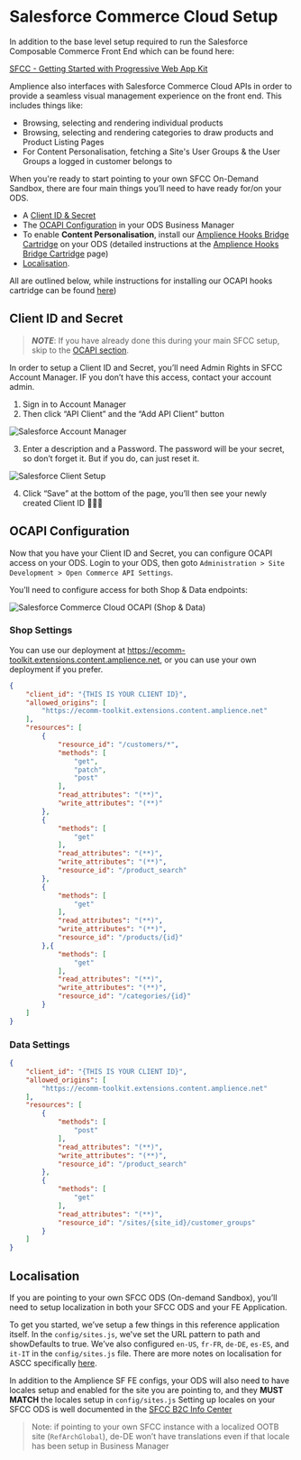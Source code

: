 # Salesforce Commerce Cloud Setup

In addition to the base level setup required to run the Salesforce Composable Commerce Front End which can be found here:

[SFCC - Getting Started with Progressive Web App Kit](https://developer.salesforce.com/docs/commerce/pwa-kit-managed-runtime/guide/getting-started.html#new-project)

Amplience also interfaces with Salesforce Commerce Cloud APIs in order to provide a seamless visual management experience on the front end. This includes things like:
* Browsing, selecting and rendering individual products
* Browsing, selecting and rendering categories to draw products and Product Listing Pages
* For Content Personalisation, fetching a Site's User Groups & the User Groups a logged in customer belongs to 

When you're ready to start pointing to your own SFCC On-Demand Sandbox, there are four main things you’ll need to have ready for/on your ODS. 

* A [Client ID & Secret](#client-id-and-secret) 
* The [OCAPI Configuration](#ocapi-configuration) in your ODS Business Manager
* To enable **Content Personalisation**, install our [Amplience Hooks Bridge Cartridge](https://github.com/amplience/amplience-sfcc-hooksbridge) on your ODS (detailed instructions at the [Amplience Hooks Bridge Cartridge](https://github.com/amplience/amplience-sfcc-hooksbridge) page)
* [Localisation](#localisation). 

All are outlined below, while instructions for installing our OCAPI hooks cartridge can be found [here](https://github.com/amplience/amplience-sfcc-hooksbridge))

## Client ID and Secret

>***NOTE***: If you have already done this during your main SFCC setup, skip to the [OCAPI section](#ocapi-configuration).

In order to setup a Client ID and Secret, you’ll need Admin Rights in SFCC Account Manager. IF you don’t have this access, contact your account admin. 

1. Sign in to Account Manager
2. Then click “API Client” and the “Add API Client” button

![Salesforce Account Manager](media/sf-account-manager.png)

3. Enter a description and a Password. The password will be your secret, so don’t forget it. But if you do, can just reset it.

![Salesforce Client Setup](media/sf-client-setup.png)

4. Click “Save” at the bottom of the page, you’ll then see your newly created Client ID 🎉🎉🎉

## OCAPI Configuration
Now that you have your Client ID and Secret, you can configure OCAPI access on your ODS. Login to your ODS, then goto `Administration > Site Development > Open Commerce API Settings`. 

You’ll need to configure access for both Shop & Data endpoints:

![Salesforce Commerce Cloud OCAPI (Shop & Data)](media/sf-ocapi-shop+data.png)

### Shop Settings

You can use our deployment at https://ecomm-toolkit.extensions.content.amplience.net, or you can use your own deployment if you prefer.

```json
{
    "client_id": "{THIS IS YOUR CLIENT ID}",
    "allowed_origins": [
        "https://ecomm-toolkit.extensions.content.amplience.net"
    ],
    "resources": [
        {
            "resource_id": "/customers/*",
            "methods": [
                "get",
                "patch",
                "post"
            ],
            "read_attributes": "(**)",
            "write_attributes": "(**)"
        },
        {
            "methods": [
                "get"
            ],
            "read_attributes": "(**)",
            "write_attributes": "(**)",
            "resource_id": "/product_search"
        },
        {
            "methods": [
                "get"
            ],
            "read_attributes": "(**)",
            "write_attributes": "(**)",
            "resource_id": "/products/{id}"
        },{
            "methods": [
                "get"
            ],
            "read_attributes": "(**)",
            "write_attributes": "(**)",
            "resource_id": "/categories/{id}"
        }
    ]
}
```

### Data Settings

```json
{
    "client_id": "{THIS IS YOUR CLIENT ID}",
    "allowed_origins": [
        "https://ecomm-toolkit.extensions.content.amplience.net"
    ],
    "resources": [
        {
            "methods": [
                "post"
            ],
            "read_attributes": "(**)",
            "write_attributes": "(**)",
            "resource_id": "/product_search"
        },
        {
            "methods": [
                "get"
            ],
            "read_attributes": "(**)",
            "resource_id": "/sites/{site_id}/customer_groups"
        }
    ]
}
```

## Localisation
If you are pointing to your own SFCC ODS (On-demand Sandbox), you’ll need to setup localization in both your SFCC ODS and your FE Application.

To get you started, we’ve setup a few things in this reference application itself. In the `config/sites.js`, we've set the URL pattern to path and showDefaults to true. We’ve also configured `en-US`, `fr-FR`, `de-DE`, `es-ES`, and `it-IT` in the `config/sites.js` file. There are more notes on localisation for ASCC specifically [here](/app/translations/README.md).

In addition to the Amplience SF FE configs, your ODS will also need to have locales setup and enabled for the site you are pointing to, and they **MUST MATCH** the locales setup in `config/sites.js` Setting up locales on your SFCC ODS is well documented in the [SFCC B2C Info Center](https://documentation.b2c.commercecloud.salesforce.com/DOC2/index.jsp?topic=%2Fcom.demandware.dochelp%2Fcontent%2Fb2c_commerce%2Ftopics%2Fadmin%2Fb2c_configuring_site_locales.html)

> Note: if pointing to your own SFCC instance with a localized OOTB site (`RefArchGlobal`), de-DE won’t have translations even if that locale has been setup in Business Manager
